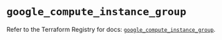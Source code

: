 # `google_compute_instance_group`

Refer to the Terraform Registry for docs: [`google_compute_instance_group`](https://registry.terraform.io/providers/hashicorp/google-beta/6.49.1/docs/resources/google_compute_instance_group).
